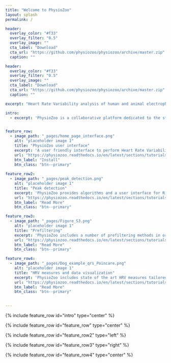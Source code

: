 ```yaml
---
title: "Welcome to PhysioZoo"
layout: splash
permalink: /

header:
  overlay_color: "#f33"
  overlay_filter: "0.5"
  overlay_image: ""
  cta_label: "Download"
  cta_url: "https://github.com/physiozoo/physiozoo/archive/master.zip"
  caption: ""

header:
  overlay_color: "#f33"
  overlay_filter: "0.5"
  overlay_image: ""
  cta_label: "Download"
  cta_url: "https://github.com/physiozoo/physiozoo/archive/master.zip"
  caption: ""

excerpt: "Heart Rate Variability analysis of human and animal electrophysiological data"

intro: 
  - excerpt: 'PhysioZoo is a collaborative platform dedicated to the study of the heart rate variability (HRV) in mammals’ electrophysiological recordings.'


feature_row:
  - image_path: "_pages/home_page_interface.png"
    alt: "placeholder image 1"
    title: "PhysioZoo user interface"
    excerpt: 'A user friendly interface to perform Heart Rate Variability analysis.'
    url: "https://physiozoo.readthedocs.io/en/latest/sections/tutorials/pz_installation.html"
    btn_label: "Install"
    btn_class: "btn--primary"
    
feature_row2:
  - image_path: "_pages/peak_detection.png"
    alt: "placeholder image 1"
    title: "Peak detection"
    excerpt: 'PhysioZoo provides algorithms and a user interface for R-peak detection of mammalian ECG data. In addition, it provides manual annotations tools (peak and data quality) to ensure the reliability of the analyzed data.'
    url: "https://physiozoo.readthedocs.io/en/latest/sections/tutorials/tutorial1.html"
    btn_label: "Read More"
    btn_class: "btn--primary"

feature_row3:
  - image_path: "_pages/Figure_S3.png"
    alt: "placeholder image 1"
    title: "Prefiltering"
    excerpt: 'PhysioZoo includes a number of prefiltering methods in order to remove sudden drop or increase in the beat to beat intervals due to transcient noise or ectopic beats.'
    url: "https://physiozoo.readthedocs.io/en/latest/sections/tutorials/tutorial3.html"
    btn_label: "Read More"
    btn_class: "btn--primary"

feature_row4:
  - image_path: "_pages/Dog_example_qrs_Poincare.png"
    alt: "placeholder image 1"
    title: "HRV measures and data visualization"
    excerpt: 'PhysioZoo includes state of the art HRV measures tailored to the type of mammal that is studied and data visualization features including Poincare plots, power spectrum, distribution of NN intervals and multi scale entropy plot.'
    url: "https://physiozoo.readthedocs.io/en/latest/sections/tutorials/tutorial4.html"
    btn_label: "Read More"
    btn_class: "btn--primary"
    

---
```


{% include feature_row id="intro" type="center" %}

{% include feature_row id="feature_row" type="center" %}

{% include feature_row id="feature_row2" type="left" %}

{% include feature_row id="feature_row3" type="right" %}

{% include feature_row id="feature_row4" type="center" %}
